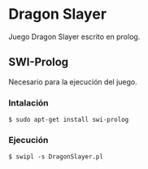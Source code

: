 # Dragon Slayer
Juego Dragon Slayer escrito en prolog.

## SWI-Prolog

Necesario para la ejecución del juego.

### Intalación
```
$ sudo apt-get install swi-prolog
```
### Ejecución
```
$ swipl -s DragonSlayer.pl
```
